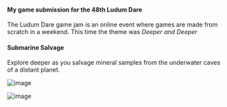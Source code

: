 #### My game submission for the 48th Ludum Dare

The Ludum Dare game jam is an online event where games are made from scratch in a weekend. This time the theme was *Deeper and Deeper*

#### Submarine Salvage

Explore deeper as you salvage mineral samples from the underwater caves of a distant planet.

![image](https://static.jam.host/raw/f98/b3/z/40195.png)

![image](https://static.jam.host/raw/f98/b3/z/40198.png)

